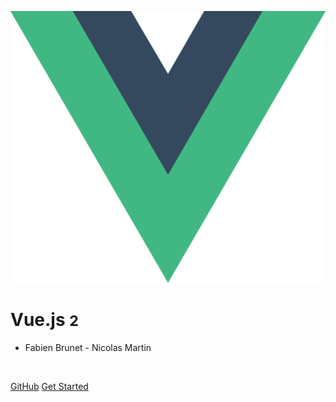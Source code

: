 <!-- _coverpage.md -->

![logo](_media/vuejs.svg)

# Vue.js <small>2</small>


- Fabien Brunet -  Nicolas Martin

<br />

[GitHub](https://github.com/NodeAndTyped/labs-vuejs/)
[Get Started](#présentation)